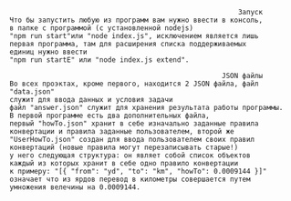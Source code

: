                                                             Запуск
    Что бы запустить любую из программ вам нужно ввести в консоль,
    в папке с программой (с установленной nodejs)
    "npm run start"или "node index.js", исключением является лишь 
    первая программа, там для расширения списка поддерживаемых
    единиц нужно ввести 
    "npm run startE" или "node index.js extend".

                                                        JSON файлы
    Во всех проэктах, кроме первого, находится 2 JSON файла, файл "data.json"
    служит для ввода данных и условия задачи
    файл "answer.json" служит для хранения результата работы программы.
    В первой программе есть два дополнительных файла,
    первый "howTo.json" хранит в себе изначально заданные правила
    конвертации и правила заданные пользователем, второй же
    "UserHowTo.json" создан для ввода пользователем своих правил
    конвертаций (новые правила могут перезаписывать старые!)
    у него следующая структура: он являет собой список объектов 
    каждый из которых хранит в себе одно правило конвертации
    к примеру: "[{ "from": "yd", "to": "km", "howTo": 0.0009144 }]" 
    означает что из ярдов перевод в километры совершается путем
    умножения велечины на 0.0009144.
